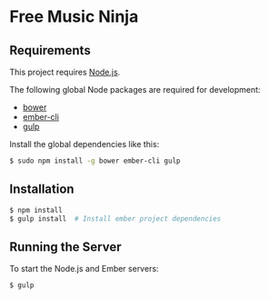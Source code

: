 Free Music Ninja
================

Requirements
------------

This project requires [Node.js][].

The following global Node packages are required for development:

- [bower][]
- [ember-cli][]
- [gulp][]

Install the global dependencies like this:

```bash
$ sudo npm install -g bower ember-cli gulp
```

Installation
------------

```bash
$ npm install
$ gulp install  # Install ember project dependencies
```

Running the Server
------------------

To start the Node.js and Ember servers:

```bash
$ gulp
```

[bower]: http://bower.io/
[ember-cli]: http://ember-cli.com/
[gulp]: http://gulpjs.com/
[node.js]: http://nodejs.org/
